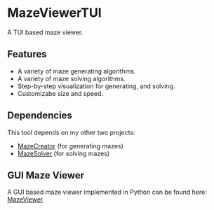 # MazeViewerTUI
A TUI based maze viewer.

## Features
* A variety of maze generating algorithms.
* A variety of maze solving algorithms.
* Step-by-step visualization for generating, and solving.
* Customizabe size and speed.

## Dependencies
This tool depends on my other two projects:

- [MazeCreator](https://github.com/Bats6789/MazeCreator) (for generating mazes)
- [MazeSolver](https://github.com/Bats6789/MazeSolver) (for solving mazes)

## GUI Maze Viewer
A GUI based maze viewer implemented in Python can be found here: [MazeViewer](https://github.com/Bats6789/MazeViewer)
